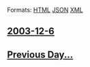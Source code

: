 
Formats: [HTML](2003/12/6/index.html)  [JSON](2003/12/6/index.json)  [XML](2003/12/6/index.xml)  

## [2003-12-6](/news/2003/12/6/index.md)

## [Previous Day...](/news/2003/12/5/index.md)

